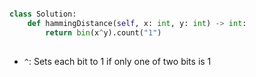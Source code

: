 ```python

class Solution:
    def hammingDistance(self, x: int, y: int) -> int:
        return bin(x^y).count("1")
        

```



- ```^```: Sets each bit to 1 if only one of two bits is 1
